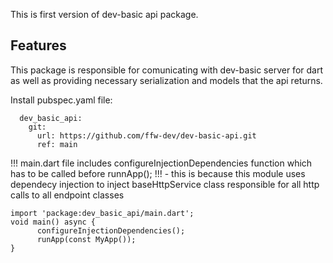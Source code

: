 <!-- 
This README describes the package. If you publish this package to pub.dev,
this README's contents appear on the landing page for your package.

For information about how to write a good package README, see the guide for
[writing package pages](https://dart.dev/guides/libraries/writing-package-pages). 

For general information about developing packages, see the Dart guide for
[creating packages](https://dart.dev/guides/libraries/create-library-packages)
and the Flutter guide for
[developing packages and plugins](https://flutter.dev/developing-packages). 
-->

This is first version of dev-basic api package.

## Features

This package is responsible for comunicating with dev-basic server for dart as well as providing necessary serialization and models that the api returns.

Install pubspec.yaml file:
```
  dev_basic_api:
    git:
      url: https://github.com/ffw-dev/dev-basic-api.git
      ref: main
```


!!! main.dart file includes configureInjectionDependencies function which has to be called before runnApp(); !!! - this is because this module uses dependecy injection to inject baseHttpService class responsible for all http calls to all endpoint classes

```
import 'package:dev_basic_api/main.dart';
void main() async {
      configureInjectionDependencies();
      runApp(const MyApp());
}
